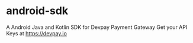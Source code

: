 # android-sdk
A Android  Java and Kotlin SDK for Devpay Payment Gateway Get your API Keys at https://devpay.io
